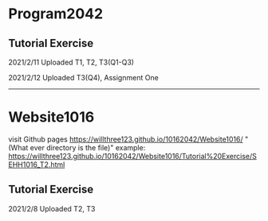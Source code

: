 # Program2042

## Tutorial Exercise

2021/2/11 Uploaded T1, T2, T3(Q1-Q3)

2021/2/12 Uploaded T3(Q4), Assignment One

___

# Website1016

visit Github pages https://willthree123.github.io/10162042/Website1016/ "(What ever directory is the file)"
example: https://willthree123.github.io/10162042/Website1016/Tutorial%20Exercise/SEHH1016_T2.html

## Tutorial Exercise

2021/2/8 Uploaded T2, T3
